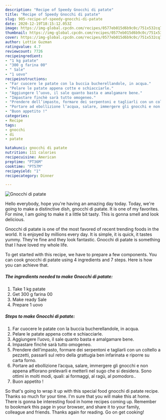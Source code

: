 ```yaml
---
description: "Recipe of Speedy Gnocchi di patate"
title: "Recipe of Speedy Gnocchi di patate"
slug: 905-recipe-of-speedy-gnocchi-di-patate
date: 2020-12-19T18:15:12.053Z
image: https://img-global.cpcdn.com/recipes/0577eb015d6b9c0c/751x532cq70/gnocchi-di-patate-recipe-main-photo.jpg
thumbnail: https://img-global.cpcdn.com/recipes/0577eb015d6b9c0c/751x532cq70/gnocchi-di-patate-recipe-main-photo.jpg
cover: https://img-global.cpcdn.com/recipes/0577eb015d6b9c0c/751x532cq70/gnocchi-di-patate-recipe-main-photo.jpg
author: Lottie Guzman
ratingvalue: 4.7
reviewcount: 7726
recipeingredient:
- "1 kg patate"
- "300 g farina 00"
- " Sale"
- "1 uovo"
recipeinstructions:
- "Far cuocere le patate con la buccia bucherellandole, in acqua."
- "Pelare le patate appena cotte e schiacciarle."
- "Aggiungere l’uovo, il sale quanto basta e amalgamare bene."
- "Impastare finchè sarà tutto omogeneo."
- "Prendere dell’impasto, formare dei serpentoni e tagliarli con un coltello a pezzetti, passarli sul retro della grattugia ben infarinata e riporre su carta forno."
- "Portare ad ebollizione l’acqua, salare, immergere gli gnocchi e non appena affiorano prelevarli e metterli nel sugo che si desidera. Sono ottimi in molti modi, quali: ai formaggi, al ragù, al pomodoro.."
- "Buon appetito !"
categories:
- Recipe
tags:
- gnocchi
- di
- patate

katakunci: gnocchi di patate 
nutrition: 111 calories
recipecuisine: American
preptime: "PT36M"
cooktime: "PT57M"
recipeyield: "1"
recipecategory: Dinner

---
```



![Gnocchi di patate](https://img-global.cpcdn.com/recipes/0577eb015d6b9c0c/751x532cq70/gnocchi-di-patate-recipe-main-photo.jpg)

Hello everybody, hope you're having an amazing day today. Today, we're going to make a distinctive dish, gnocchi di patate. It is one of my favorites. For mine, I am going to make it a little bit tasty. This is gonna smell and look delicious.

Gnocchi di patate is one of the most favored of recent trending foods in the world. It is enjoyed by millions every day. It is simple, it is quick, it tastes yummy. They're fine and they look fantastic. Gnocchi di patate is something that I have loved my whole life.




To get started with this recipe, we have to prepare a few components. You can cook gnocchi di patate using 4 ingredients and 7 steps. Here is how you can achieve that.

<!--inarticleads1-->

##### The ingredients needed to make Gnocchi di patate:

1. Take 1 kg patate
1. Get 300 g farina 00
1. Make ready  Sale
1. Prepare 1 uovo




<!--inarticleads2-->

##### Steps to make Gnocchi di patate:

1. Far cuocere le patate con la buccia bucherellandole, in acqua.
1. Pelare le patate appena cotte e schiacciarle.
1. Aggiungere l’uovo, il sale quanto basta e amalgamare bene.
1. Impastare finchè sarà tutto omogeneo.
1. Prendere dell’impasto, formare dei serpentoni e tagliarli con un coltello a pezzetti, passarli sul retro della grattugia ben infarinata e riporre su carta forno.
1. Portare ad ebollizione l’acqua, salare, immergere gli gnocchi e non appena affiorano prelevarli e metterli nel sugo che si desidera. Sono ottimi in molti modi, quali: ai formaggi, al ragù, al pomodoro..
1. Buon appetito !




So that's going to wrap it up with this special food gnocchi di patate recipe. Thanks so much for your time. I'm sure that you will make this at home. There is gonna be interesting food in home recipes coming up. Remember to bookmark this page in your browser, and share it to your family, colleague and friends. Thanks again for reading. Go on get cooking!
